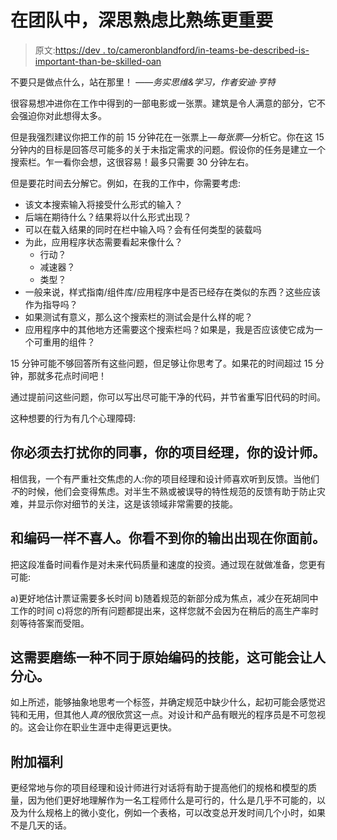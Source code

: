 # 在团队中，深思熟虑比熟练更重要

> 原文:[https://dev . to/cameronblandford/in-teams-be-described-is-important-than-be-skilled-oan](https://dev.to/cameronblandford/in-teams-being-deliberate-is-more-important-than-being-skilled-oan)

不要只是做点什么，站在那里！
*——务实思维&学习，作者安迪·亨特*

很容易想冲进你在工作中得到的一部电影或一张票。建筑是令人满意的部分，它不会强迫你对此想得太多。

但是我强烈建议你把工作的前 15 分钟花在一张票上—*每张票*—分析它。你在这 15 分钟内的目标是回答尽可能多的关于未指定需求的问题。假设你的任务是建立一个搜索栏。乍一看你会想，这很容易！最多只需要 30 分钟左右。

但是要花时间去分解它。例如，在我的工作中，你需要考虑:

*   该文本搜索输入将接受什么形式的输入？
*   后端在期待什么？结果将以什么形式出现？
*   可以在载入结果的同时在栏中输入吗？会有任何类型的装载吗
*   为此，应用程序状态需要看起来像什么？
    *   行动？
    *   减速器？
    *   类型？
*   一般来说，样式指南/组件库/应用程序中是否已经存在类似的东西？这些应该作为指导吗？
*   如果测试有意义，那么这个搜索栏的测试会是什么样的呢？
*   应用程序中的其他地方还需要这个搜索栏吗？如果是，我是否应该使它成为一个可重用的组件？

15 分钟可能不够回答所有这些问题，但足够让你思考了。如果花的时间超过 15 分钟，那就多花点时间吧！

通过提前问这些问题，你可以写出尽可能干净的代码，并节省重写旧代码的时间。

这种想要的行为有几个心理障碍:

## 你必须去打扰你的同事，你的项目经理，你的设计师。

相信我，一个有严重社交焦虑的人:你的项目经理和设计师喜欢听到反馈。当他们*不*的时候，他们会变得焦虑。对半生不熟或被误导的特性规范的反馈有助于防止灾难，并显示你对细节的关注，这是该领域非常需要的技能。

## [](#its-not-gratifying-in-the-same-way-as-coding-is-youre-not-seeing-your-output-appear-before-you)和编码一样不喜人。你看不到你的输出出现在你面前。

把这段准备时间看作是对未来代码质量和速度的投资。通过现在就做准备，您更有可能:

a)更好地估计票证需要多长时间
b)随着规范的新部分成为焦点，减少在死胡同中工作的时间
c)将您的所有问题都提出来，这样您就不会因为在稍后的高生产率时刻等待答案而受阻。

## 这需要磨练一种不同于原始编码的技能，这可能会让人分心。

如上所述，能够抽象地思考一个标签，并确定规范中缺少什么，起初可能会感觉迟钝和无用，但其他人*真的*很欣赏这一点。对设计和产品有眼光的程序员是不可忽视的。这会让你在职业生涯中走得更远更快。

## [](#additional-benefits)附加福利

更经常地与你的项目经理和设计师进行对话将有助于提高他们的规格和模型的质量，因为他们更好地理解作为一名工程师什么是可行的，什么是几乎不可能的，以及为什么规格上的微小变化，例如一个表格，可以改变总开发时间几个小时，如果不是几天的话。